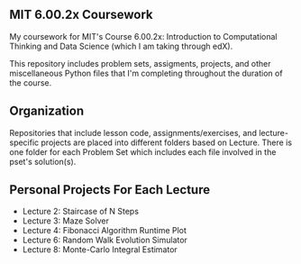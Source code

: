 ## MIT 6.00.2x Coursework
My coursework for MIT's Course 6.00.2x: Introduction to Computational Thinking and Data Science (which I am taking through edX).

This repository includes problem sets, assigments, projects, and other miscellaneous Python files that I'm completing throughout the duration of the course.

## Organization
Repositories that include lesson code, assignments/exercises, and lecture-specific projects are placed into different folders based on Lecture. There is one folder for each Problem Set which includes each file involved in the pset's solution(s).

## Personal Projects For Each Lecture
* Lecture 2: Staircase of N Steps
* Lecture 3: Maze Solver
* Lecture 4: Fibonacci Algorithm Runtime Plot
* Lecture 6: Random Walk Evolution Simulator
* Lecture 8: Monte-Carlo Integral Estimator
